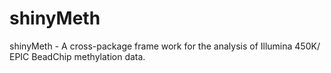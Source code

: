 # shinyMeth
 shinyMeth - A cross-package frame work for the analysis of Illumina 450K/ EPIC BeadChip methylation data. 
